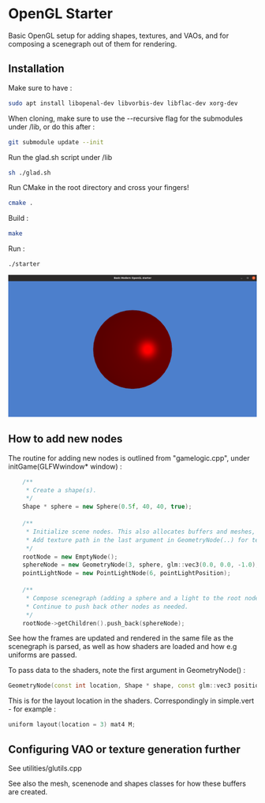 # OpenGL Starter

Basic OpenGL setup for adding shapes, textures, and VAOs, and for composing a scenegraph out of them for rendering.

## Installation
Make sure to have :
```bash
sudo apt install libopenal-dev libvorbis-dev libflac-dev xorg-dev
```
When cloning, make sure to use the --recursive flag for the submodules under /lib, or do this after : 
```bash
git submodule update --init
```
Run the glad.sh script under /lib
```bash
sh ./glad.sh
```
Run CMake in the root directory and cross your fingers! 

```bash
cmake .
```
Build :
```bash
make
```
Run :
```bash
./starter
```
![Sphere](screenshot.png)

## How to add new nodes
The routine for adding new nodes is outlined from "gamelogic.cpp", under initGame(GLFWwindow* window) : 
```C++
    /**
     * Create a shape(s). 
     */ 
    Shape * sphere = new Sphere(0.5f, 40, 40, true);

    /** 
     * Initialize scene nodes. This also allocates buffers and meshes, or texture buffers.
     * Add texture path in the last argument in GeometryNode(..) for texture generation. 
     */
    rootNode = new EmptyNode();
    sphereNode = new GeometryNode(3, sphere, glm::vec3(0.0, 0.0, -1.0), ""); 
    pointLightNode = new PointLightNode(6, pointLightPosition);

    /** 
     * Compose scenegraph (adding a sphere and a light to the root node)
     * Continue to push back other nodes as needed. 
     */
    rootNode->getChildren().push_back(sphereNode);
 ```
 See how the frames are updated and rendered in the same file as the scenegraph is parsed, as well as how shaders are loaded and how e.g uniforms are passed. 
 
To pass data to the shaders, note the first argument in GeometryNode() : 

```C++
GeometryNode(const int location, Shape * shape, const glm::vec3 position, std::string texturePath)
```
This is for the layout location in the shaders. Correspondingly in simple.vert - for example : 

```C++
uniform layout(location = 3) mat4 M;
```

## Configuring VAO or texture generation further

See utilities/glutils.cpp

See also the mesh, scenenode and shapes classes for how these buffers are created. 
    
